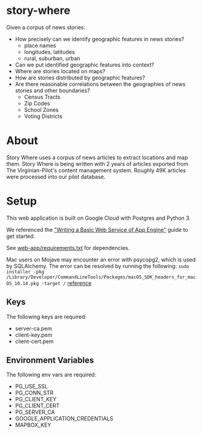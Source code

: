 # story-where
Given a corpus of news stories:

* How precisely can we identify geographic features in news stories?
  * place names
  * longitudes, latitudes
  * rural, suburban, urban
* Can we put identified geographic features into context?
* Where are stories located on maps?
* How are stories distributed by geographic features?
* Are there reasonable correlations between the geographies of news stories and other boundaries?
  * Census Tracts
  * Zip Codes
  * School Zones
  * Voting Districts

# About
Story Where uses a corpus of news articles to extract locations and map them. Story Where is being written with 2 years of articles exported from The Virginian-Pilot's content management system. Roughly 49K articles were processed into our pilot database.

# Setup
This web application is built on Google Cloud with Postgres and Python 3.

We referenced the ["Writing a Basic Web Service of App Engine"](https://cloud.google.com/appengine/docs/standard/python3/building-app/writing-web-service) guide to get started.

See [web-app/requirements.txt](web-app/requirements.txt) for dependencies.

Mac users on Mojave may encounter an error with psycopg2, which is used by SQLAlchemy. The error can be resolved by running the following:
`sudo installer -pkg /Library/Developer/CommandLineTools/Packages/macOS_SDK_headers_for_macOS_10.14.pkg -target /` [reference](https://github.com/python-pillow/Pillow/issues/3438#issuecomment-435169249)

## Keys
The following keys are required:
* server-ca.pem
* client-key.pem
* client-cert.pem

## Environment Variables
The following env vars are required:
* PG_USE_SSL
* PG_CONN_STR
* PG_CLIENT_KEY
* PG_CLIENT_CERT
* PG_SERVER_CA
* GOOGLE_APPLICATION_CREDENTIALS
* MAPBOX_KEY
